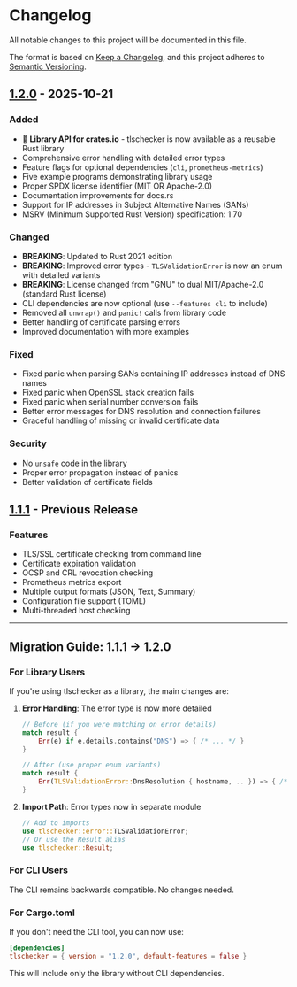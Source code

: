 # Changelog

All notable changes to this project will be documented in this file.

The format is based on [Keep a Changelog](https://keepachangelog.com/en/1.0.0/),
and this project adheres to [Semantic Versioning](https://semver.org/spec/v2.0.0.html).

## [1.2.0] - 2025-10-21

### Added
- 🎉 **Library API for crates.io** - tlschecker is now available as a reusable Rust library
- Comprehensive error handling with detailed error types
- Feature flags for optional dependencies (`cli`, `prometheus-metrics`)
- Five example programs demonstrating library usage
- Proper SPDX license identifier (MIT OR Apache-2.0)
- Documentation improvements for docs.rs
- Support for IP addresses in Subject Alternative Names (SANs)
- MSRV (Minimum Supported Rust Version) specification: 1.70

### Changed
- **BREAKING**: Updated to Rust 2021 edition
- **BREAKING**: Improved error types - `TLSValidationError` is now an enum with detailed variants
- **BREAKING**: License changed from "GNU" to dual MIT/Apache-2.0 (standard Rust license)
- CLI dependencies are now optional (use `--features cli` to include)
- Removed all `unwrap()` and `panic!` calls from library code
- Better handling of certificate parsing errors
- Improved documentation with more examples

### Fixed
- Fixed panic when parsing SANs containing IP addresses instead of DNS names
- Fixed panic when OpenSSL stack creation fails
- Fixed panic when serial number conversion fails
- Better error messages for DNS resolution and connection failures
- Graceful handling of missing or invalid certificate data

### Security
- No `unsafe` code in the library
- Proper error propagation instead of panics
- Better validation of certificate fields

## [1.1.1] - Previous Release

### Features
- TLS/SSL certificate checking from command line
- Certificate expiration validation
- OCSP and CRL revocation checking
- Prometheus metrics export
- Multiple output formats (JSON, Text, Summary)
- Configuration file support (TOML)
- Multi-threaded host checking

---

## Migration Guide: 1.1.1 → 1.2.0

### For Library Users

If you're using tlschecker as a library, the main changes are:

1. **Error Handling**: The error type is now more detailed
   ```rust
   // Before (if you were matching on error details)
   match result {
       Err(e) if e.details.contains("DNS") => { /* ... */ }
   }

   // After (use proper enum variants)
   match result {
       Err(TLSValidationError::DnsResolution { hostname, .. }) => { /* ... */ }
   }
   ```

2. **Import Path**: Error types now in separate module
   ```rust
   // Add to imports
   use tlschecker::error::TLSValidationError;
   // Or use the Result alias
   use tlschecker::Result;
   ```

### For CLI Users

The CLI remains backwards compatible. No changes needed.

### For Cargo.toml

If you don't need the CLI tool, you can now use:
```toml
[dependencies]
tlschecker = { version = "1.2.0", default-features = false }
```

This will include only the library without CLI dependencies.

[1.2.0]: https://github.com/jbovet/tlschecker/compare/v1.1.1...v1.2.0
[1.1.1]: https://github.com/jbovet/tlschecker/releases/tag/v1.1.1
